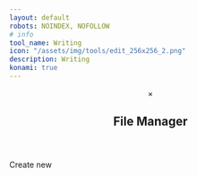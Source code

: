 ```yaml
---
layout: default
robots: NOINDEX, NOFOLLOW
# info
tool_name: Writing
icon: "/assets/img/tools/edit_256x256_2.png"
description: Writing
konami: true
---
```

<!--- TOAST UI Editor: https://github.com/nhn/tui.editor --->
<!-- LINK: https://github.com/nhn/tui.editor/blob/master/docs/en/getting-started.md -->
<!-- API docs: https://nhn.github.io/tui.editor/latest/ToastUIEditor -->
<link rel="stylesheet" href="/tools/writing/writing.css" />
<link rel="stylesheet" href="/tools/writing/toastui-editor.min.css" />
<script src="/tools/writing/toastui-editor-all.min.js"></script>

<div class="w3-padding-24"></div>
<div id="editor"></div>
<!-- FM modal -->
<div id="fileManagerModal" class="w3-modal w3-animate-opacity" style="z-index: 1000">
  <div class="w3-modal-content w3-card-4">
    <header class="w3-container w3-teal">
      <span onclick="document.getElementById('fileManagerModal').style.display='none'"
        class="w3-button w3-large w3-display-topright">&times;</span>
      <h2>File Manager</h2>
    </header>
    <div class="w3-container w3-padding">
      <p class="w3-btn w3-padding" onclick="fmCreateNew()">Create new</p>
      <div id="listFilesContainer" class="w3-padding w3-card"></div>
    </div>
  </div>
</div>

<script src="/tools/writing/writing.js"></script>
